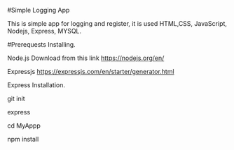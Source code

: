 #Simple Logging App

This is simple app for logging and register, it is used HTML,CSS, JavaScript, Nodejs, Express, MYSQL.

#Prerequests
Installing.

Node.js
Download from this link
https://nodejs.org/en/


Expressjs
https://expressjs.com/en/starter/generator.html

Express Installation.

git init

express

cd MyAppp

npm install











